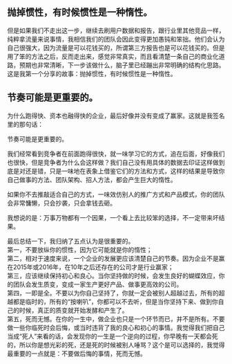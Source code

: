 ## 抛掉惯性，有时候惯性是一种惰性。

但是如果我们不走出这一步，继续去刷用户数据和报告，跟行业里其他竞品一样，纯粹拿流量来说事情，我相信我们的团队会因此变得更加愚钝和笨拙。他们会认为自己很强大，因为流量是可以花钱买的，所谓第三方报告也是可以花钱买的。但是用了笨的方法之后，反而走出来，感觉非常真实，而且看清楚一条自己的商业化道路，预期也非常清晰，下一步该做什么，脑子里已经蹦出非常明确的结构化思路。
这是我第一个分享的故事：抛掉惯性，有时候惯性是一种惰性。

## 节奏可能是更重要的。
为什么跑得快、资本也融得快的企业，最后好像并没有变成了赢家。这就是我签名里的那句话：

节奏可能是更重要的。

我们经常看到竞争者在前面跑得很快，就一味学习它的方式，追在后面，好像我们也很快，但是竞争者为什么会这样做？我们自己没有用具体的数据去印证这样做到底是对还是错，只是一味地在表象上借鉴它们的方法和方式，这样的结果是导致你自己做事的方法、团队架构、招人方法，都会产生巨大的惰性。

如果你不去推敲适合自己的方式，一味效仿别人的推广方式和产品模式，你的团队会非常慵懒，只会抄袭，只会拿钱去砸。

我想说的是：万事万物都有一个因果，一个看上去比较笨的选择，不一定带来坏结果。

最后总结一下，我归纳了五点认为是很重要的。  
第一，不要放纵你的惯性，因为它可能就是你的惰性；  
第二，相对于速度来说，一个企业的发展更应该清楚自己的节奏。因为企业不是赢在2015年或2016年，在10年之后还存在的公司才是行业赢家；  
第三，应该继续保持初心和良心。当你坚持做的时候，会发生良好的蝴蝶效应，你的团队会发生质变，变成一家生产更好产品、做事更高效的公司。  
第四，一即是全。不要以为你自己坚持了，你就一定会被别人超越过去，所有的超越都是临时的，所有的“按喇叭”，你都可以不去听，但是当你坚持下来、做到你自己的时候，真正的质变就开始发酵和产生了。  
第五，死而无憾。在你的一生中，做企业也只是一个环节而已，并不是所有。不要做一些你临死时会后悔，或当时违背了我的良心和初心的事情。我觉得我们把自己当成“死人”来看的话，会发现你的一生是一个逆向的过程，你早晚有一天都会死的，所以你是想光彩的死，还是死的时候被别人唾骂？这个是可以选择的，我觉得最重要的一点就是：不要做后悔的事情，死而无憾。